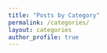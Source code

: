 ```yaml
---
title: "Posts by Category"
permalink: /categories/
layout: categories
author_profile: true 
---
```

